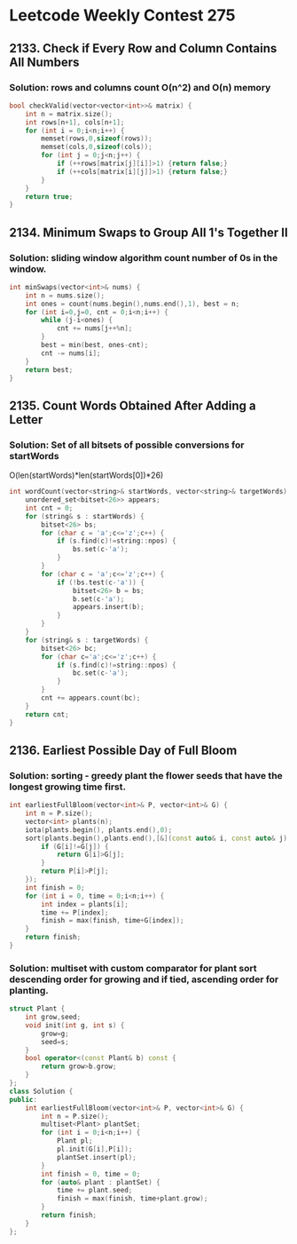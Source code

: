 # Leetcode Weekly Contest 275

## 2133. Check if Every Row and Column Contains All Numbers

### Solution: rows and columns count O(n^2) and O(n) memory

```c++
bool checkValid(vector<vector<int>>& matrix) {
    int n = matrix.size();
    int rows[n+1], cols[n+1];
    for (int i = 0;i<n;i++) {
        memset(rows,0,sizeof(rows));
        memset(cols,0,sizeof(cols));
        for (int j = 0;j<n;j++) {
            if (++rows[matrix[j][i]]>1) {return false;}
            if (++cols[matrix[i][j]]>1) {return false;}
        }
    }
    return true;
}
```

## 2134. Minimum Swaps to Group All 1's Together II

### Solution: sliding window algorithm count number of 0s in the window. 

```c++
int minSwaps(vector<int>& nums) {
    int n = nums.size();
    int ones = count(nums.begin(),nums.end(),1), best = n;
    for (int i=0,j=0, cnt = 0;i<n;i++) {
        while (j-i<ones) {
            cnt += nums[j++%n];
        }
        best = min(best, ones-cnt);
        cnt -= nums[i];           
    }
    return best;
}
```

## 2135. Count Words Obtained After Adding a Letter

### Solution:  Set of all bitsets of possible conversions for startWords
O(len(startWords)*len(startWords[0])*26)

```c++
int wordCount(vector<string>& startWords, vector<string>& targetWords) {
    unordered_set<bitset<26>> appears;
    int cnt = 0;
    for (string& s : startWords) {
        bitset<26> bs;
        for (char c = 'a';c<='z';c++) {
            if (s.find(c)!=string::npos) {
                bs.set(c-'a');
            }
        }
        for (char c = 'a';c<='z';c++) {
            if (!bs.test(c-'a')) {
                bitset<26> b = bs;
                b.set(c-'a');
                appears.insert(b);
            }
        }
    }
    for (string& s : targetWords) {
        bitset<26> bc;
        for (char c='a';c<='z';c++) {
            if (s.find(c)!=string::npos) {
                bc.set(c-'a');
            }
        }
        cnt += appears.count(bc);
    }
    return cnt;
}
```

## 2136. Earliest Possible Day of Full Bloom

### Solution: sorting - greedy plant the flower seeds that have the longest growing time first. 


```c++
int earliestFullBloom(vector<int>& P, vector<int>& G) {
    int n = P.size();
    vector<int> plants(n);
    iota(plants.begin(), plants.end(),0);
    sort(plants.begin(),plants.end(),[&](const auto& i, const auto& j) {
        if (G[i]!=G[j]) {
            return G[i]>G[j];
        } 
        return P[i]>P[j];
    });
    int finish = 0;
    for (int i = 0, time = 0;i<n;i++) {
        int index = plants[i];
        time += P[index];
        finish = max(finish, time+G[index]);
    }
    return finish;
}
```

### Solution: multiset with custom comparator for plant sort descending order for growing and if tied, ascending order for planting.


```c++
struct Plant {
    int grow,seed;
    void init(int g, int s) {
        grow=g;
        seed=s;
    }
    bool operator<(const Plant& b) const {
        return grow>b.grow;
    }
};
class Solution {
public:
    int earliestFullBloom(vector<int>& P, vector<int>& G) {
        int n = P.size();
        multiset<Plant> plantSet;
        for (int i = 0;i<n;i++) {
            Plant pl;
            pl.init(G[i],P[i]);
            plantSet.insert(pl);
        }
        int finish = 0, time = 0;
        for (auto& plant : plantSet) {
            time += plant.seed;
            finish = max(finish, time+plant.grow);
        }
        return finish;
    }
};
```